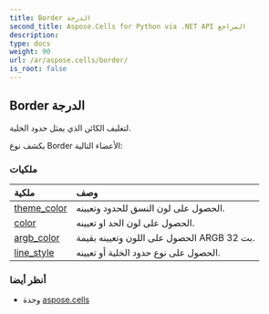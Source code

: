 ```yaml
---
title: Border الدرجة
second_title: Aspose.Cells for Python via .NET API المراجع
description:
type: docs
weight: 90
url: /ar/aspose.cells/border/
is_root: false
---
```

##  Border الدرجة
لتغليف الكائن الذي يمثل حدود الخلية.



يكشف نوع Border الأعضاء التالية:

###  ملكيات
| ملكية| وصف|
| :- | :- |
| [theme_color](/cells/python-net/ar/aspose.cells/border/theme_color) |الحصول على لون النسق للحدود وتعيينه.|
| [color](/cells/python-net/ar/aspose.cells/border/color) | الحصول على لون الحد او تعيينه.|
| [argb_color](/cells/python-net/ar/aspose.cells/border/argb_color) | الحصول على اللون وتعيينه بقيمة ARGB 32 بت.|
| [line_style](/cells/python-net/ar/aspose.cells/border/line_style) | الحصول على نوع حدود الخلية أو تعيينه.|



###  أنظر أيضا
* وحدة [aspose.cells](..)
